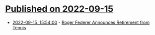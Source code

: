 # [Published on 2022-09-15](index.md)

* [2022-09-15, 15:54:00](https://news.slashdot.org/story/22/09/15/1554207/roger-federer-announces-retirement-from-tennis?utm_source=rss1.0mainlinkanon&utm_medium=feed) - [Roger Federer Announces Retirement from Tennis](https://news.slashdot.org/story/22/09/15/1554207/roger-federer-announces-retirement-from-tennis?utm_source=rss1.0mainlinkanon&utm_medium=feed)
